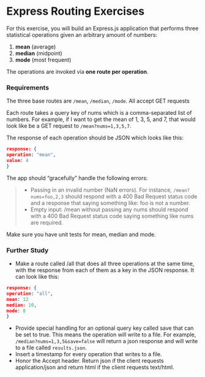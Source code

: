 # Express Routing Exercises

For this exercise, you will build an Express.js application that performs three statistical operations given an arbitrary amount of numbers:

1.  **mean** (average)
2.  **median** (midpoint)
3.  **mode** (most frequent)

The operations are invoked via **one route per operation**.

### Requirements

The three base routes are `/mean`, `/median`, `/mode`. All accept GET requests

Each route takes a query key of nums which is a comma-separated list of numbers. For example, if I want to get the mean of 1, 3, 5, and 7, that would look like be a GET request to `/mean?nums=1,3,5,7`.

The response of each operation should be JSON which looks like this:

```json
response: {
operation: "mean",
value: 4
}
```

The app should “gracefully” handle the following errors:

> -   Passing in an invalid number (NaN errors). For instance, `/mean?nums=foo,2,3` should respond with a 400 Bad Request status code and a response that saying something like: foo is not a number.
> -   Empty input: /mean without passing any nums should respond with a 400 Bad Request status code saying something like nums are required.

Make sure you have unit tests for mean, median and mode.

### Further Study

-   Make a route called /all that does all three operations at the same time, with the response from each of them as a key in the JSON response. It can look like this:

```json
response: {
operation: "all",
mean: 12
median: 10,
mode: 8
}
```

-   Provide special handling for an optional query key called save that can be set to true. This means the operation will write to a file. For example, `/median?nums=1,3,5&save=false` will return a json response and will write to a file called `results.json`.
-   Insert a timestamp for every operation that writes to a file.
-   Honor the Accept header. Return json if the client requests application/json and return html if the client requests text/html.
